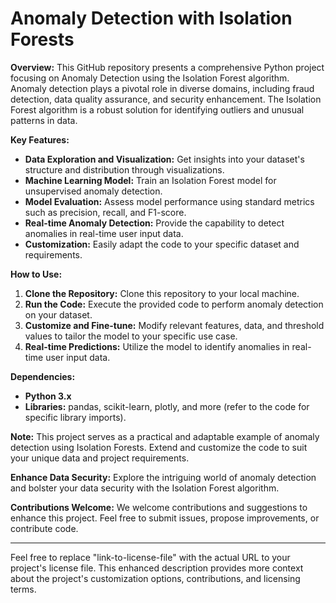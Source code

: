 # Anomaly Detection with Isolation Forests

**Overview:**
This GitHub repository presents a comprehensive Python project focusing on Anomaly Detection using the Isolation Forest algorithm. Anomaly detection plays a pivotal role in diverse domains, including fraud detection, data quality assurance, and security enhancement. The Isolation Forest algorithm is a robust solution for identifying outliers and unusual patterns in data.

**Key Features:**
- **Data Exploration and Visualization:** Get insights into your dataset's structure and distribution through visualizations.
- **Machine Learning Model:** Train an Isolation Forest model for unsupervised anomaly detection.
- **Model Evaluation:** Assess model performance using standard metrics such as precision, recall, and F1-score.
- **Real-time Anomaly Detection:** Provide the capability to detect anomalies in real-time user input data.
- **Customization:** Easily adapt the code to your specific dataset and requirements.

**How to Use:**
1. **Clone the Repository:** Clone this repository to your local machine.
2. **Run the Code:** Execute the provided code to perform anomaly detection on your dataset.
3. **Customize and Fine-tune:** Modify relevant features, data, and threshold values to tailor the model to your specific use case.
4. **Real-time Predictions:** Utilize the model to identify anomalies in real-time user input data.

**Dependencies:**
- **Python 3.x**
- **Libraries:** pandas, scikit-learn, plotly, and more (refer to the code for specific library imports).

**Note:** This project serves as a practical and adaptable example of anomaly detection using Isolation Forests. Extend and customize the code to suit your unique data and project requirements.

**Enhance Data Security:** Explore the intriguing world of anomaly detection and bolster your data security with the Isolation Forest algorithm.

**Contributions Welcome:** We welcome contributions and suggestions to enhance this project. Feel free to submit issues, propose improvements, or contribute code.

---

Feel free to replace "link-to-license-file" with the actual URL to your project's license file. This enhanced description provides more context about the project's customization options, contributions, and licensing terms.
